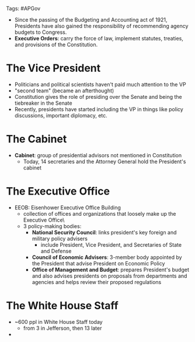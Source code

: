 Tags: #APGov

- Since the passing of the Budgeting and Accounting act of 1921, Presidents have also gained the responsibility of recommending agency budgets to Congress.
- **Executive Orders**: carry the force of law, implement statutes, treaties, and provisions of the Constitution.

# The Vice President
- Politicians and political scientists haven't paid much attention to the VP
- "second team" (became an afterthought)
- Constitution gives the role of presiding over the Senate and being the tiebreaker in the Senate
- Recently, presidents have started including the VP in things like policy discussions, important diplomacy, etc.

# The Cabinet
- **Cabinet**: group of presidential advisors not mentioned in Constitution
	- Today, 14 secretaries and the Attorney General hold the President's cabinet

# The Executive Office
- EEOB: Eisenhower Executive Office Building
	- collection of offices and organizations that loosely make up the Executive Office\
	- 3 policy-making bodies: 
		- **National Security Council**: links president's key foreign and military policy advisers
			- include President, Vice President, and Secretaries of State and Defense
		- **Council of Economic Advisers**: 3-member body appointed by the President that advise President on Economic Policy
		- **Office of Management and Budget**: prepares President's budget and also advises presidents on proposals from departments and agencies and helps review their proposed regulations
# The White House Staff
- ~600 ppl in White House Staff today
	- from 3 in Jefferson, then 13 later
- 